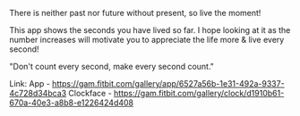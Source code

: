 There is neither past nor future without present, so live the moment! 

This app shows the seconds you have lived so far. I hope looking at it as the number increases will motivate you to appreciate the life more & live every second!

"Don't count every second, make every second count."

Link:
App - https://gam.fitbit.com/gallery/app/6527a56b-1e31-492a-9337-4c728d34bca3
Clockface - https://gam.fitbit.com/gallery/clock/d1910b61-670a-40e3-a8b8-e1226424d408
